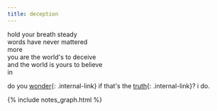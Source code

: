 ```yaml
---
title: deception
---
```


hold your breath steady  
words have never mattered  
more  </br>
you are the world's to deceive  
and the world is yours to believe  
in


do you [wonder](/wonder){: .internal-link} if that's the [truth](/truth){: .internal-link}? i do. 


{% include notes_graph.html %}
